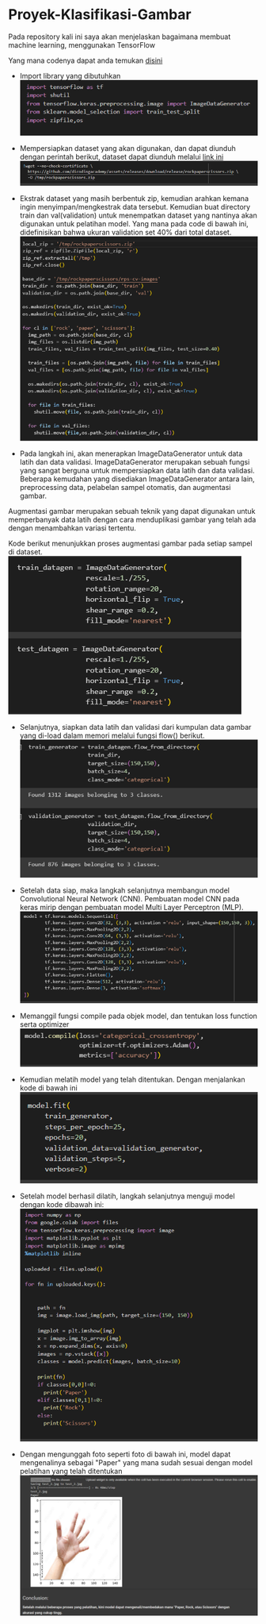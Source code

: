 # Proyek-Klasifikasi-Gambar

Pada repository kali ini saya akan menjelaskan bagaimana membuat machine learning, menggunakan TensorFlow

Yang mana codenya dapat anda temukan [disini](./paper_rock_scissors.ipynb)
- Import library yang dibutuhkan
    ![img](./img/library.png)

- Mempersiapkan dataset yang akan digunakan, dan dapat diunduh dengan perintah berikut, dataset dapat diunduh melalui [link ini](https://github.com/dicodingacademy/assets/releases/download/release/rockpaperscissors.zip)
    ![img](./img/dataset.png)

- Ekstrak dataset yang masih berbentuk zip, kemudian arahkan kemana ingin menyimpan/mengkestrak data tersebut.
Kemudian buat directory train dan val(validation) untuk menempatkan dataset yang nantinya akan digunakan untuk pelatihan model. Yang mana pada code di bawah ini, didefinisikan bahwa ukuran validation set 40% dari total dataset.
    ![img](./img/extract_file.png)

- Pada langkah ini, akan menerapkan ImageDataGenerator untuk data latih dan data validasi. ImageDataGenerator merupakan sebuah fungsi yang sangat berguna untuk mempersiapkan data latih dan data validasi. Beberapa kemudahan yang disediakan ImageDataGenerator antara lain, preprocessing data, pelabelan sampel otomatis, dan augmentasi gambar.

Augmentasi gambar merupakan sebuah teknik yang dapat digunakan untuk memperbanyak data latih dengan cara menduplikasi gambar yang telah ada dengan menambahkan variasi tertentu.

Kode berikut menunjukkan proses augmentasi gambar pada setiap sampel di dataset.
    ![img](./img/imagedatagenerator.png)

- Selanjutnya, siapkan data latih dan validasi dari kumpulan data gambar yang di-load dalam memori melalui fungsi flow() berikut.
    ![img](./img/data_latih_validasi.png)

- Setelah data siap, maka langkah selanjutnya membangun model Convolutional Neural Network (CNN). Pembuatan model CNN pada keras mirip dengan pembuatan model Multi Layer Perceptron (MLP).
    ![img](./img/cnn.png)

- Memanggil fungsi compile pada objek model, dan tentukan loss function serta optimizer
    ![img](./img/compile.png)

- Kemudian melatih model yang telah ditentukan. Dengan menjalankan kode di bawah ini
    ![img](./img/modelfit.png)

- Setelah model berhasil dilatih, langkah selanjutnya menguji model dengan kode dibawah ini:
    ![img](./img/uji_code.png)

- Dengan mengunggah foto seperti foto di bawah ini, model dapat mengenalinya sebagai "Paper" yang mana sudah sesuai dengan model pelatihan yang telah ditentukan
    ![img](./img/uji_result.png)